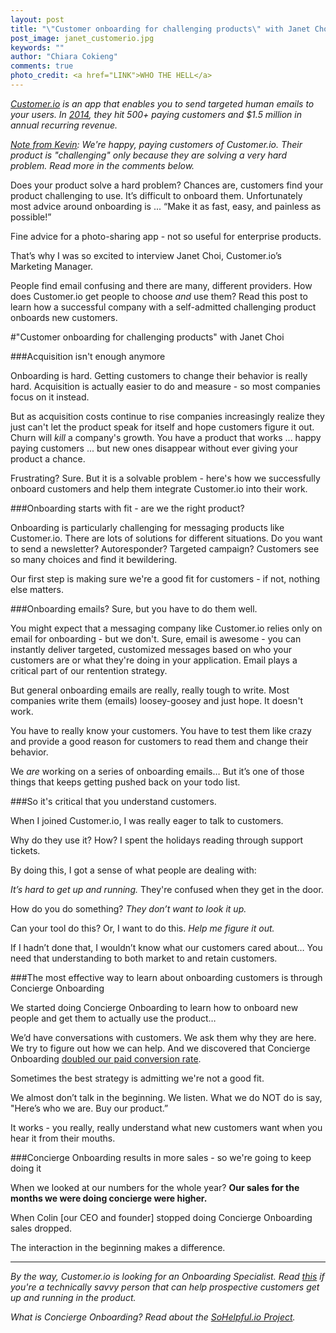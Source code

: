 ```yaml
---
layout: post
title: "\"Customer onboarding for challenging products\" with Janet Choi from Customer.io"
post_image: janet_customerio.jpg
keywords: ""
author: "Chiara Cokieng"
comments: true
photo_credit: <a href="LINK">WHO THE HELL</a>
---
```

*[Customer.io](http://customer.io/) is an app that enables you to send targeted human emails to your users. In [2014](http://customer.io/is-open/2014-Year-in-review.html), they hit 500+ paying customers and $1.5 million in annual recurring revenue.*

*<u>Note from [Kevin](http://twitter.com/kevindewalt)</u>: We're happy, paying customers of Customer.io. Their product is "challenging" only because they are solving a very hard problem. Read more in the comments below.*

Does your product solve a hard problem? Chances are, customers find your product challenging to use. It’s difficult to onboard them. Unfortunately most advice around onboarding is ... “Make it as fast, easy, and painless as possible!”

Fine advice for a photo-sharing app - not so useful for enterprise products.

That’s why I was so excited to interview Janet Choi, Customer.io’s Marketing Manager.

People find email confusing and there are many, different providers. How does Customer.io get people to choose *and* use them? Read this post to learn how a successful company with a self-admitted challenging product onboards new customers.

#"Customer onboarding for challenging products" with Janet Choi

###Acquisition isn't enough anymore

Onboarding is hard. Getting customers to change their behavior is really hard. Acquisition is actually easier to do and measure - so most companies focus on it instead.

But as acquisition costs continue to rise companies increasingly realize they just can't let the product speak for itself and hope customers figure it out. Churn will *kill* a company's growth. You have a product that works ... happy paying customers ... but new ones disappear without ever giving your product a chance.

Frustrating? Sure. But it is a solvable problem - here's how we successfully onboard customers and help them integrate Customer.io into their work.

###Onboarding starts with fit - are we the right product?

Onboarding is particularly challenging for messaging products like Customer.io. There are lots of solutions for different situations. Do you want to send a newsletter? Autoresponder? Targeted campaign? Customers see so many choices and find it bewildering.

Our first step is making sure we're a good fit for customers - if not, nothing else matters.

###Onboarding emails? Sure, but you have to do them well.

You might expect that a messaging company like Customer.io relies only on email for onboarding - but we don't. Sure, email is awesome - you can instantly deliver targeted, customized messages based on who your customers are or what they're doing in your application. Email plays a critical part of our rentention strategy.

But general onboarding emails are really, really tough to write. Most companies write them (emails) loosey-goosey and just hope. It doesn't work.

You have to really know your customers. You have to test them like crazy and provide a good reason for customers to read them and change their behavior.

We *are* working on a series of onboarding emails… But it’s one of those things that keeps getting pushed back on your todo list.

###So it's critical that you understand customers.

When I joined Customer.io, I was really eager to talk to customers.

Why do they use it? How? I spent the holidays reading through support tickets.

By doing this, I got a sense of what people are dealing with:

*It’s hard to get up and running.* They're confused when they get in the door.

How do you do something? *They don’t want to look it up.*

Can your tool do this? Or, I want to do this. *Help me figure it out.*

If I hadn’t done that, I wouldn’t know what our customers cared about… You need that understanding to both market to and retain customers.

###The most effective way to learn about onboarding customers is through Concierge Onboarding

We started doing Concierge Onboarding to learn how to onboard new people and get them to actually use the product…

We’d have conversations with customers. We ask them why they are here. We try to figure out how we can help. And we discovered that Concierge Onboarding [doubled our paid conversion rate](http://customer.io/blog/Concierge-onboarding-doubled-conversions.html).

Sometimes the best strategy is admitting we're not a good fit.

We almost don’t talk in the beginning. We listen. What we do NOT do is say, "Here’s who we are. Buy our product.”

It works - you really, really understand what new customers want when you hear it from their mouths.

###Concierge Onboarding results in more sales - so we're going to keep doing it

When we looked at our numbers for the whole year? **Our sales for the months we were doing concierge were higher.**

When Colin [our CEO and founder] stopped doing Concierge Onboarding sales dropped.

The interaction in the beginning makes a difference.

---

*By the way, Customer.io is looking for an Onboarding Specialist. Read [this](https://boards.greenhouse.io/customerio/jobs/60111?t=oyx74m#.VTkSWmRViko) if you're a technically savvy person that can help prospective customers get up and running in the product.*

*What is Concierge Onboarding? Read about the <a href="http://blog.sohelpful.io/sohelpfulio/index.html">SoHelpful.io Project</a>.*